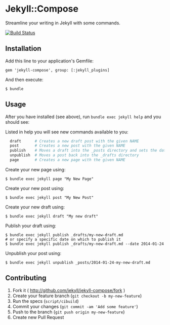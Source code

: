 # Jekyll::Compose

Streamline your writing in Jekyll with some commands.

[![Build Status](https://travis-ci.org/jekyll/jekyll-compose.svg?branch=master)](https://travis-ci.org/jekyll/jekyll-compose)

## Installation

Add this line to your application's Gemfile:

    gem 'jekyll-compose', group: [:jekyll_plugins]

And then execute:

    $ bundle

## Usage

After you have installed (see above), run `bundle exec jekyll help` and you should see:

Listed in help you will see new commands available to you:

```sh
  draft      # Creates a new draft post with the given NAME
  post       # Creates a new post with the given NAME
  publish    # Moves a draft into the _posts directory and sets the date
  unpublish  # Moves a post back into the _drafts directory
  page       # Creates a new page with the given NAME
```

Create your new page using:

    $ bundle exec jekyll page "My New Page"

Create your new post using:

    $ bundle exec jekyll post "My New Post"

Create your new draft using:

    $ bundle exec jekyll draft "My new draft"

Publish your draft using:

    $ bundle exec jekyll publish _drafts/my-new-draft.md
    # or specify a specific date on which to publish it
    $ bundle exec jekyll publish _drafts/my-new-draft.md --date 2014-01-24

Unpublish your post using:

    $ bundle exec jekyll unpublish _posts/2014-01-24-my-new-draft.md

## Contributing

1. Fork it ( http://github.com/jekyll/jekyll-compose/fork )
2. Create your feature branch (`git checkout -b my-new-feature`)
3. Run the specs (`script/cibuild`)
4. Commit your changes (`git commit -am 'Add some feature'`)
5. Push to the branch (`git push origin my-new-feature`)
6. Create new Pull Request
